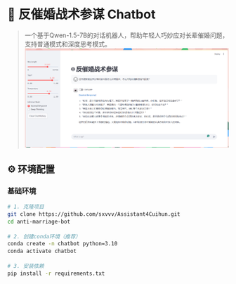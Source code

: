 # 🤖 反催婚战术参谋 Chatbot

> 一个基于Qwen-1.5-7B的对话机器人，帮助年轻人巧妙应对长辈催婚问题，支持普通模式和深度思考模式。
![Demo截图](图片1.png)
## ⚙️ 环境配置

### 基础环境
```bash
# 1. 克隆项目
git clone https://github.com/sxvvv/Assistant4Cuihun.git
cd anti-marriage-bot

# 2. 创建conda环境（推荐）
conda create -n chatbot python=3.10
conda activate chatbot

# 3. 安装依赖
pip install -r requirements.txt
